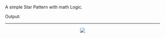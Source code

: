 A simple Star Pattern with math Logic.

Output:
<hr>
<p align="center">
  <img src="https://user-images.githubusercontent.com/70031291/154517498-7cbecef9-58f9-479c-8e54-09a899d01d5f.png">
</p>
